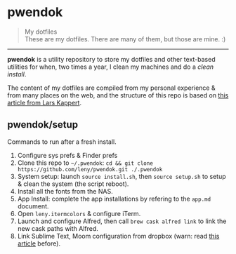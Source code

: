# pwendok

> My dotfiles  
> These are my dotfiles. There are many of them, but those are mine. :)

* * *

**pwendok** is a utility repository to store my dotfiles and other text-based utilities for when, two times a year, I clean my machines and do a *clean install*.

The content of my dotfiles are compiled from my personal experience & from many places on the web, and the structure of this repo is based on [this article from Lars Kappert](https://medium.com/@webprolific/getting-started-with-dotfiles-43c3602fd789).

## pwendok/setup

Commands to run after a fresh install.

1. Configure sys prefs & Finder prefs
2. Clone this repo to `~/.pwendok`: `cd && git clone https://github.com/leny/pwendok.git ./.pwendok`
3. System setup: launch `source install.sh`, then `source setup.sh` to setup & clean the system (the script reboot).
4. Install all the fonts from the NAS.
5. App Install: complete the app installations by refering to the `app.md` document.
6. Open `leny.itermcolors` & configure iTerm.
7. Launch and configure Alfred, then call `brew cask alfred link` to link the new cask paths with Alfred.
8. Link Sublime Text, Moom configuration from dropbox (warn: read [this article](http://manytricks.com/blog/?p=3049) before).
